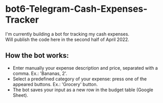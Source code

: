 # bot6-Telegram-Cash-Expenses-Tracker
I'm currently building a bot for tracking my cash expenses. <br>
Will publish the code here in the second half of April 2022. 

<h2>How the bot works:</h2>
<ul>
<li>Enter manually your expense description and price, separated with a comma. Ex.: 'Bananas, 2'.</li>
<li>Select a predefined category of your expense: press one of the appeared buttons. Ex.: 'Grocery' button.</li>
<li>The bot saves your input as a new row in the budget table (Google Sheet).</li>
</ul>
